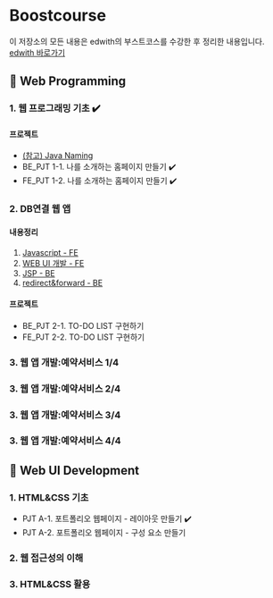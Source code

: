 # Boostcourse
이 저장소의 모든 내용은 edwith의 부스트코스를 수강한 후 정리한 내용입니다.  
[edwith 바로가기](https://www.edwith.org/)  

  
## :closed_book: Web Programming
### 1. 웹 프로그래밍 기초 :heavy_check_mark:
#### 프로젝트
  - [(참고) Java Naming](https://google.github.io/styleguide/javaguide.html#s5-naming)
  - BE_PJT 1-1. 나를 소개하는 홈페이지 만들기 :heavy_check_mark:
  - FE_PJT 1-2. 나를 소개하는 홈페이지 만들기 :heavy_check_mark:
  
### 2. DB연결 웹 앱
#### 내용정리
  1. [Javascript - FE](https://github.com/tunaep5/Boostcourse/blob/master/BC_WebProgramming/2_DB%EC%97%B0%EA%B2%B0%EC%9B%B9%EC%95%B1/2-1_JavaScript-FE.md)
  2. [WEB UI 개발 - FE](https://github.com/tunaep5/Boostcourse/blob/master/BC_WebProgramming/2_DB%EC%97%B0%EA%B2%B0%EC%9B%B9%EC%95%B1/2-2_WEB_UI_%EA%B0%9C%EB%B0%9C_FE.md)
  3. [JSP - BE](https://github.com/tunaep5/Boostcourse/blob/master/BC_WebProgramming/2_DB%EC%97%B0%EA%B2%B0%EC%9B%B9%EC%95%B1/2-3_JSP-BE.md)
  4. [redirect&forward - BE](https://github.com/tunaep5/Boostcourse/blob/master/BC_WebProgramming/2_DB%EC%97%B0%EA%B2%B0%EC%9B%B9%EC%95%B1/2-4_redirect_and_forward-BE.md)
#### 프로젝트
  - BE_PJT 2-1. TO-DO LIST 구현하기
  - FE_PJT 2-2. TO-DO LIST 구현하기

### 3. 웹 앱 개발:예약서비스 1/4

### 3. 웹 앱 개발:예약서비스 2/4

### 3. 웹 앱 개발:예약서비스 3/4

### 3. 웹 앱 개발:예약서비스 4/4

  
## :orange_book: Web UI Development
### 1. HTML&CSS 기초
  - PJT A-1. 포트폴리오 웹페이지 - 레이아웃 만들기 :heavy_check_mark:
  - PJT A-2. 포트폴리오 웹페이지 - 구성 요소 만들기
  
### 2. 웹 접근성의 이해

### 3. HTML&CSS 활용
